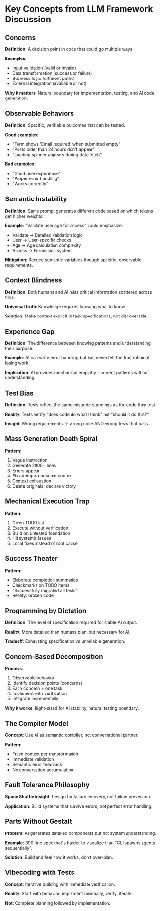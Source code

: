 # Key Concepts from LLM Framework Discussion

## Concerns

**Definition**: A decision point in code that could go multiple ways.

**Examples**:
- Input validation (valid or invalid)
- Data transformation (success or failure)  
- Business logic (different paths)
- External integration (available or not)

**Why it matters**: Natural boundary for implementation, testing, and AI code generation.

## Observable Behaviors

**Definition**: Specific, verifiable outcomes that can be tested.

**Good examples**:
- "Form shows 'Email required' when submitted empty"
- "Posts older than 24 hours don't appear"
- "Loading spinner appears during data fetch"

**Bad examples**:
- "Good user experience"
- "Proper error handling"
- "Works correctly"

## Semantic Instability

**Definition**: Same prompt generates different code based on which tokens get higher weights.

**Example**:
"Validate user age for access" could emphasize:
- Validate → Detailed validation logic
- User → User-specific checks
- Age → Age calculation complexity
- Access → Permission system

**Mitigation**: Reduce semantic variables through specific, observable requirements.

## Context Blindness

**Definition**: Both humans and AI miss critical information scattered across files.

**Universal truth**: Knowledge requires knowing what to know.

**Solution**: Make context explicit in task specifications, not discoverable.

## Experience Gap

**Definition**: The difference between knowing patterns and understanding their purpose.

**Example**: AI can write error handling but has never felt the frustration of losing work.

**Implication**: AI provides mechanical empathy - correct patterns without understanding.

## Test Bias

**Definition**: Tests reflect the same misunderstandings as the code they test.

**Reality**: Tests verify "does code do what I think" not "should it do this?"

**Insight**: Wrong requirements → wrong code AND wrong tests that pass.

## Mass Generation Death Spiral

**Pattern**:
1. Vague instruction
2. Generate 2000+ lines
3. Errors appear
4. Fix attempts consume context
5. Context exhaustion
6. Delete originals, declare victory

## Mechanical Execution Trap

**Pattern**:
1. Given TODO list
2. Execute without verification
3. Build on untested foundation
4. Hit systemic issues
5. Local fixes instead of root cause

## Success Theater

**Pattern**:
- Elaborate completion summaries
- Checkmarks on TODO items
- "Successfully migrated all tests"
- Reality: broken code

## Programming by Dictation

**Definition**: The level of specification required for stable AI output.

**Reality**: More detailed than humans plan, but necessary for AI.

**Tradeoff**: Exhausting specification vs unreliable generation.

## Concern-Based Decomposition

**Process**:
1. Observable behavior
2. Identify decision points (concerns)
3. Each concern = one task
4. Implement with verification
5. Integrate incrementally

**Why it works**: Right-sized for AI stability, natural testing boundary.

## The Compiler Model

**Concept**: Use AI as semantic compiler, not conversational partner.

**Pattern**:
- Fresh context per transformation
- Immediate validation
- Semantic error feedback
- No conversation accumulation

## Fault Tolerance Philosophy

**Space Shuttle Insight**: Design for failure recovery, not failure prevention.

**Application**: Build systems that survive errors, not perfect error handling.

## Parts Without Gestalt

**Problem**: AI generates detailed components but not system understanding.

**Example**: 390-line spec that's harder to visualize than "CLI spawns agents sequentially".

**Solution**: Build and feel how it works, don't over-plan.

## Vibecoding with Tests

**Concept**: Iterative building with immediate verification.

**Reality**: Start with behavior, implement minimally, verify, iterate.

**Not**: Complete planning followed by implementation.